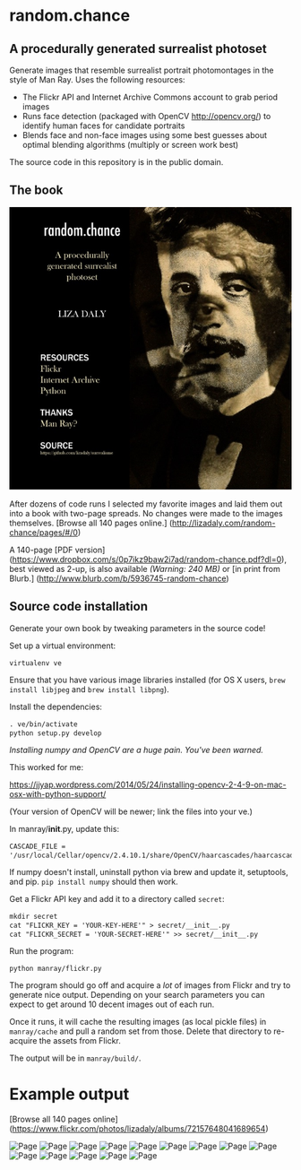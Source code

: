 random.chance
=============

A procedurally generated surrealist photoset
--------------

Generate images that resemble surrealist portrait photomontages in the style of Man Ray. Uses the following resources:

* The Flickr API and Internet Archive Commons account to grab period images
* Runs face detection (packaged with OpenCV http://opencv.org/) to identify human faces for candidate portraits
* Blends face and non-face images using some best guesses about optimal blending algorithms (multiply or screen work best)

The source code in this repository is in the public domain. 

The book
--------

![Page](examples/page11.jpg)


After dozens of code runs I selected my favorite images and laid them out into a book with two-page spreads. No changes were made to the images themselves. [Browse all 140 pages online.] (http://lizadaly.com/random-chance/pages/#/0)

A 140-page [PDF version] (https://www.dropbox.com/s/0p7ikz9baw2i7ad/random-chance.pdf?dl=0), best viewed as 2-up, is also available  *(Warning: 240 MB)* or [in print from Blurb.] (http://www.blurb.com/b/5936745-random-chance)


Source code installation
------------

Generate your own book by tweaking parameters in the source code!

Set up a virtual environment:

```
virtualenv ve
````

Ensure that you have various image libraries installed (for OS X users, `brew install libjpeg` and `brew install libpng`).

Install the dependencies:

```
. ve/bin/activate
python setup.py develop
```

*Installing numpy and OpenCV are a huge pain. You've been warned.*

This worked for me:

https://jjyap.wordpress.com/2014/05/24/installing-opencv-2-4-9-on-mac-osx-with-python-support/

(Your version of OpenCV will be newer; link the files into your ve.)

In manray/__init__.py, update this:

```
CASCADE_FILE = '/usr/local/Cellar/opencv/2.4.10.1/share/OpenCV/haarcascades/haarcascade_frontalface_default.xml'
```

If numpy doesn't install, uninstall python via brew and update it, setuptools, and pip. `pip install numpy` should then work.

Get a Flickr API key and add it to a directory called `secret`:

```
mkdir secret
cat "FLICKR_KEY = 'YOUR-KEY-HERE'" > secret/__init__.py
cat "FLICKR_SECRET = 'YOUR-SECRET-HERE'" >> secret/__init__.py
```

Run the program:

```
python manray/flickr.py
```

The program should go off and acquire a _lot_ of images from Flickr and try to generate nice output. Depending on your search parameters you can expect to get around 10 decent images out of each run.

Once it runs, it will cache the resulting images (as local pickle files) in `manray/cache` and pull a random set from those. Delete that directory to re-acquire the assets from Flickr.

The output will be in `manray/build/`.

Example output
==============

[Browse all 140 pages online] (https://www.flickr.com/photos/lizadaly/albums/72157648041689654)

![Page](examples/page14.jpg)
![Page](examples/page15.jpg)
![Page](examples/page16.jpg)
![Page](examples/page17.jpg)
![Page](examples/page1.jpg)
![Page](examples/page2.jpg)
![Page](examples/page3.jpg)
![Page](examples/page5.jpg)
![Page](examples/page7.jpg)
![Page](examples/page8.jpg)
![Page](examples/page9.jpg)
![Page](examples/page10.jpg)
![Page](examples/page12.jpg)
![Page](examples/page13.jpg)



